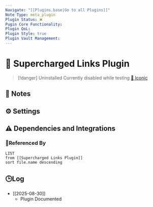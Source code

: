 ```yaml
---
Navigate: "[[Plugins.base|Go to all Plugins]]"
Note Type: meta_plugin
Plugin Status: ❌
Pugin Core Functionality:
Plugin QoL:
Plugin Style: true
Plugin Vault Management:
---
```

# 🔌 Supercharged Links Plugin

> [!danger] Uninstalled
> Currently disabled while testing [🧪 Iconic](#🧪%20Iconic)

## 📝 Notes

## ⚙️ Settings

## ⚠️ Dependencies and Integrations

### 🔗Referenced By

```dataview
LIST
from [[Supercharged Links Plugin]]
sort file.name descending
```

## 🕒Log

- [[2025-08-30]]
	- Plugin Documented
